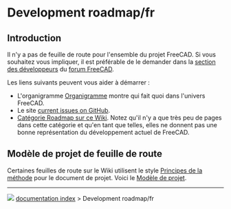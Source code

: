 # Development roadmap/fr
## Introduction

Il n\'y a pas de feuille de route pour l\'ensemble du projet FreeCAD. Si vous souhaitez vous impliquer, il est préférable de le demander dans la [section des développeurs](https://forum.freecadweb.org/viewforum.php?f=10) du [forum FreeCAD](https://forum.freecadweb.org/index.php).

Les liens suivants peuvent vous aider à démarrer :

-   L\'organigramme [Organigramme](Organization_chart/fr.md) montre qui fait quoi dans l\'univers FreeCAD.
-   Le site [current issues on GitHub](https://github.com/FreeCAD/FreeCAD/issues?q=is%3Aopen+is%3Aissue).
-   [Catégorie Roadmap sur ce Wiki](:Category_Roadmap.md). Notez qu\'il n\'y a que très peu de pages dans cette catégorie et qu\'en tant que telles, elles ne donnent pas une bonne représentation du développement actuel de FreeCAD.

## Modèle de projet de feuille de route 

Certaines feuilles de route sur le Wiki utilisent le style [Principes de la méthode](https://fr.wikipedia.org/wiki/Getting_Things_Done#Principes_de_la_m%C3%A9thode) pour le document de projet. Voici le [Modèle de projet](Project_template.md).



---
![](images/Right_arrow.png) [documentation index](../README.md) > Development roadmap/fr
